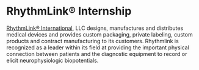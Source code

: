# RhythmLink® Internship

[RhythmLink® International](https://rhythmlink.com/), LLC designs, manufactures and distributes medical devices and provides custom packaging, private labeling, custom products and contract manufacturing to its customers. Rhythmlink is recognized as a leader within its field at providing the important physical connection between patients and the diagnostic equipment to record or elicit neurophysiologic biopotentials.